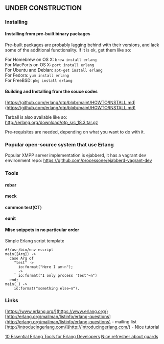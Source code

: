 

## UNDER CONSTRUCTION

### Installing

#### Installing from pre-built binary packages

Pre-built packages are probably lagging behind with their versions, and
lack some of the additional functionality. If it is ok, get them like so:  

For Homebrew on OS X: ```brew install erlang```  
For MacPorts on OS X: ```port install erlang```  
For Ubuntu and Debian: ```apt-get install erlang```  
For Fedora: ```yum install erlang```  
For FreeBSD: ```pkg install erlang```  

#### Building and Installing from the souce codes  
[https://github.com/erlang/otp/blob/maint/HOWTO/INSTALL.md](https://github.com/erlang/otp/blob/maint/HOWTO/INSTALL.md)

Tarball is also available like so:  http://erlang.org/download/otp_src_18.3.tar.gz  

Pre-requisites are needed, depending on what you want to do with it.



### Popular open-source system that use Erlang

Popular XMPP server implementation is ejabberd, it has a vagrant dev environment repo:
    https://github.com/processone/ejabberd-vagrant-dev


### Tools

#### rebar  
#### meck  
#### common test(CT)  
#### eunit  

#### Misc snippets in no particular order

Simple Erlang script template

    #!/usr/bin/env escript
    main([Arg]) ->
      case Arg of
        "test" ->
          io:format("Here I am~n");
        _ ->
          io:format("I only process 'test'~n")
      end;
    main(_) ->
        io:format("something else~n").
    


###  Links

[https://www.erlang.org/](https://www.erlang.org/)
[http://erlang.org/mailman/listinfo/erlang-questions](http://erlang.org/mailman/listinfo/erlang-questions) - mailing list
[http://introducingerlang.com/](http://introducingerlang.com/) - Nice tutorial
  
[10 Essential Erlang Tools for Erlang Developers](http://tutorials.pluralsight.com/erlang/10-essential-erlang-tools-for-erlang-developers#9OxH46USdVKq2dQw.99)
[Nice refresher about guards](https://medium.com/@elbrujohalcon/there-are-guards-and-guards-71e67d4975d7#.ey1nnyrvf)

  
  
  